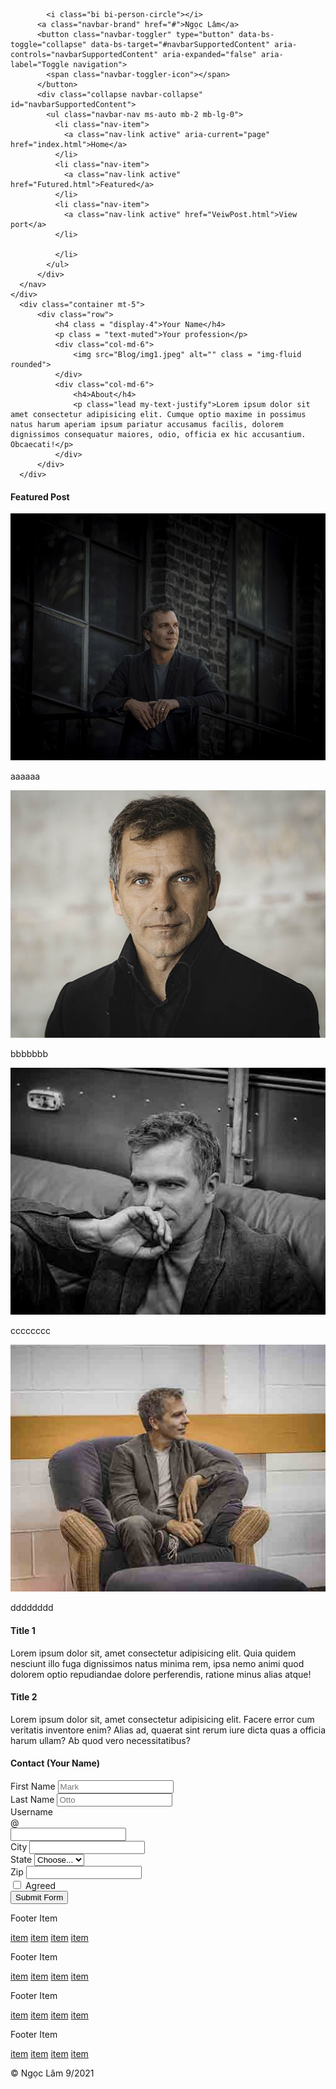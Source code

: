 
<!DOCTYPE html>
<html lang="en">
<head>
    <meta charset="UTF-8">
    <meta http-equiv="X-UA-Compatible" content="IE=edge">
    <meta name="viewport" content="width=device-width, initial-scale=1.0">
    <title>My blog | Home Page</title>
    <link href="https://cdn.jsdelivr.net/npm/bootstrap@5.1.3/dist/css/bootstrap.min.css" rel="stylesheet" integrity="sha384-1BmE4kWBq78iYhFldvKuhfTAU6auU8tT94WrHftjDbrCEXSU1oBoqyl2QvZ6jIW3" crossorigin="anonymous">
    <link rel="stylesheet" href="https://cdn.jsdelivr.net/npm/bootstrap-icons@1.7.1/font/bootstrap-icons.css">
    <link rel="stylesheet" href="css/style.css">
</head>
<body>
    <script src="https://cdn.jsdelivr.net/npm/bootstrap@5.1.3/dist/js/bootstrap.bundle.min.js" integrity="sha384-ka7Sk0Gln4gmtz2MlQnikT1wXgYsOg+OMhuP+IlRH9sENBO0LRn5q+8nbTov4+1p" crossorigin="anonymous"></script>
    <div class="container-fluid">
    <nav class="navbar navbar-expand-lg navbar-light bg-light">
       
            <i class="bi bi-person-circle"></i>
          <a class="navbar-brand" href="#">Ngọc Lâm</a>
          <button class="navbar-toggler" type="button" data-bs-toggle="collapse" data-bs-target="#navbarSupportedContent" aria-controls="navbarSupportedContent" aria-expanded="false" aria-label="Toggle navigation">
            <span class="navbar-toggler-icon"></span>
          </button>
          <div class="collapse navbar-collapse" id="navbarSupportedContent">
            <ul class="navbar-nav ms-auto mb-2 mb-lg-0">
              <li class="nav-item">
                <a class="nav-link active" aria-current="page" href="index.html">Home</a>
              </li>
              <li class="nav-item">
                <a class="nav-link active" href="Futured.html">Featured</a>
              </li>
              <li class="nav-item">
                <a class="nav-link active" href="VeiwPost.html">View port</a>
              </li>
              
              </li>
            </ul>
          </div>
      </nav>
    </div>
      <div class="container mt-5">
          <div class="row">
              <h4 class = "display-4">Your Name</h4>
              <p class = "text-muted">Your profession</p>
              <div class="col-md-6">
                  <img src="Blog/img1.jpeg" alt="" class = "img-fluid rounded">
              </div>
              <div class="col-md-6">
                  <h4>About</h4>
                  <p class="lead my-text-justify">Lorem ipsum dolor sit amet consectetur adipisicing elit. Cumque optio maxime in possimus natus harum aperiam ipsum pariatur accusamus facilis, dolorem dignissimos consequatur maiores, odio, officia ex hic accusantium. Obcaecati!</p>
              </div>
          </div>
      </div>
<div class="container mt-5">
    <div class="row">
        <h4>Featured Post</h4>
        <div class="col-md-3">
            <img src="Blog/img2.jpeg" alt="" class = "img-fluid rounded">
            <p  class="text-muted">aaaaaa</p>
        </div>
        <div class="col-md-3">
            <img src="Blog/img3.jpeg" alt="" class = "img-fluid rounded">
            <p class="text-muted">bbbbbbb</p>
        </div>
        <div class="col-md-3 ">
            <img src="Blog/img5.jpeg" alt="" class = "img-fluid rounded">
            <p  class="text-muted">cccccccc</p>
        </div>
        <div class="col-md-3 ">
            <img src="Blog/img6.jpeg" alt="" class = "img-fluid rounded">
            <p  class= "text-muted">dddddddd</p>
        </div>
    </div>
</div>
<div class="container-fluid mt-5">
	<div class="row">
		<div class="col-md-6">
            <h4>Title 1</h4>
			<p>
				Lorem ipsum dolor sit, amet consectetur adipisicing elit. Quia quidem nesciunt illo fuga dignissimos natus minima rem, ipsa nemo animi quod dolorem optio repudiandae dolore perferendis, ratione minus alias atque!
            </p>
		</div>
		<div class="col-md-6">
            <h4>Title 2</h4>
			<p>
				Lorem ipsum dolor sit, amet consectetur adipisicing elit. Facere error cum veritatis inventore enim? Alias ad, quaerat sint rerum iure dicta quas a officia harum ullam? Ab quod vero necessitatibus?
            </p>
		</div>
	</div>
</div>
<div class="container mt-5">
    <h4>Contact (Your Name)</h4>
    <form class="row g-3">
        <div class="col-md-4">
          <label for="inputEmail4" class="form-label">First Name</label>
          <input type="email" class="form-control" id="inputEmail4" placeholder="Mark">
        </div>
        <div class="col-md-4">
          <label for="inputPassword4" class="form-label">Last Name</label>
          <input type="password" class="form-control" id="inputPassword4" placeholder="Otto">
        </div>
        <div class="col-4">
          <label for="inputAddress" class="form-label">Username</label>
          <div class="input-group">
              <div class="input-group-text">@</div>
            <input type="text" class="form-control" id="inputAddress">
          </div> 
        </div>
        <div class="col-md-6">
          <label for="inputCity" class="form-label">City</label>
          <input type="text" class="form-control" id="inputCity">
        </div>
        <div class="col-md-3">
          <label for="inputState" class="form-label">State</label>
          <select id="inputState" class="form-select">
            <option selected>Choose...</option>
            <option>...</option>
          </select>
        </div>
        <div class="col-md-3">
          <label for="inputZip" class="form-label">Zip</label>
          <input type="text" class="form-control" id="inputZip">
        </div>
        <div class="col-12">
          <div class="form-check">
            <input class="form-check-input" type="checkbox" id="gridCheck">
            <label class="form-check-label" for="gridCheck">
              Agreed
            </label>
          </div>
        </div>
        <div class="col-12">
          <button type="submit" class="btn btn-primary">Submit Form</button>
        </div>
</div>
<footer class="bd-footer py-5 mt-5 bg-light ">
 <div class="container border-bottom pb-3">
  <div class="row">
    <div class="col-md-3 footer-item">
      <p class ="bi bi-twitter">Footer Item</p>
      <a href="#" class = "my-iteam">item</a>
      <a href="#" class = "my-iteam">item</a>
      <a href="#" class = "my-iteam">item</a>
      <a href="#" class = "my-iteam">item</a>
    </div>
    <div class="col-md-3 footer-item">
      <p class ="bi bi-twitter">Footer Item</p>
      <a href="#" class = "my-iteam">item</a>
      <a href="#" class = "my-iteam">item</a>
      <a href="#" class = "my-iteam">item</a>
      <a href="#" class = "my-iteam">item</a>
    </div>
    <div class="col-md-3 footer-item">
      <p class ="bi bi-twitter">Footer Item</p>
      <a href="#" class = "my-iteam">item</a>
      <a href="#" class = "my-iteam">item</a>
      <a href="#" class = "my-iteam">item</a>
      <a href="#" class = "my-iteam">item</a></div>
    <div class="col-md-3 footer-item">
      <p class ="bi bi-twitter">Footer Item</p>
      <a href="#" class = "my-iteam">item</a>
      <a href="#" class = "my-iteam">item</a>
      <a href="#" class = "my-iteam">item</a>
      <a href="#" class = "my-iteam">item</a>
    </div>
  </div>
 </div>
 <p class= "text-muted text-center mt-3">© Ngọc Lâm 9/2021</p>
</footer>

</body>
</html>
